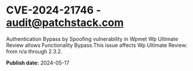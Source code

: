 # CVE-2024-21746 - audit@patchstack.com

Authentication Bypass by Spoofing vulnerability in Wpmet Wp Ultimate Review allows Functionality Bypass.This issue affects Wp Ultimate Review: from n/a through 2.3.2.

**Publish date:** 2024-05-17
